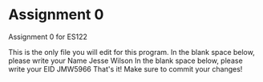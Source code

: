 # Assignment 0

Assignment 0 for ES122

This is the only file you will edit for this program. In the blank space below, please write your Name
Jesse Wilson
In the blank space below, please write your EID
JMW5966
That's it! Make sure to commit your changes!
